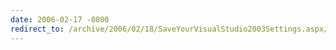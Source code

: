 ```yaml
---
date: 2006-02-17 -0800
redirect_to: /archive/2006/02/18/SaveYourVisualStudio2003Settings.aspx/
---
```

